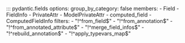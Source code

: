 ::: pydantic.fields
    options:
      group_by_category: false
      members:
        - Field
        - FieldInfo
        - PrivateAttr
        - ModelPrivateAttr
        - computed_field
        - ComputedFieldInfo
      filters:
        - "!^from_field$"
        - "!^from_annotation$"
        - "!^from_annotated_attribute$"
        - "!^merge_field_infos$"
        - "!^rebuild_annotation$"
        - "!^apply_typevars_map$"
